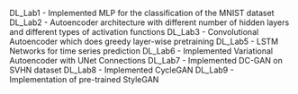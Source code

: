 DL_Lab1 - Implemented MLP for the classification of the MNIST dataset
DL_Lab2 - Autoencoder architecture with different number of hidden layers and different types of activation functions
DL_Lab3 - Convolutional Autoencoder which does greedy layer-wise pretraining 
DL_Lab5 - LSTM Networks for time series prediction
DL_Lab6 - Implemented Variational Autoencoder with UNet Connections
DL_Lab7 - Implemented DC-GAN on SVHN dataset
DL_Lab8 - Implemented CycleGAN
DL_Lab9 - Implementation of pre-trained StyleGAN
